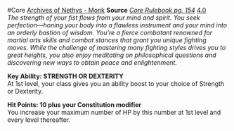 
#Core 
[Archives of Nethys - Monk](https://2e.aonprd.com/Classes.aspx?ID=8)
**Source** [_Core Rulebook pg. 154_](https://2e.aonprd.com/Sources.aspx?ID=1) [4.0](https://2e.aonprd.com/Sources.aspx?ID=1)  
_The strength of your fist flows from your mind and spirit. You seek perfection—honing your body into a flawless instrument and your mind into an orderly bastion of wisdom. You’re a fierce combatant renowned for martial arts skills and combat stances that grant you unique fighting moves. While the challenge of mastering many fighting styles drives you to great heights, you also enjoy meditating on philosophical questions and discovering new ways to obtain peace and enlightenment._  
  
**Key Ability: STRENGTH OR DEXTERITY**  
At 1st level, your class gives you an ability boost to your choice of Strength or Dexterity.  
  
**Hit Points: 10 plus your Constitution modifier**  
You increase your maximum number of HP by this number at 1st level and every level thereafter.
